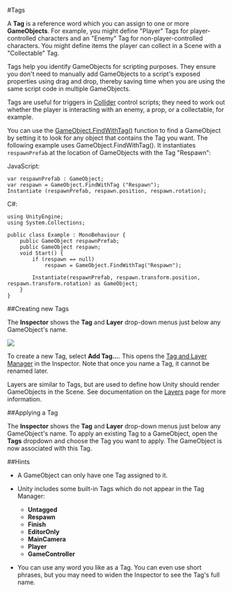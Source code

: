 #Tags

A __Tag__ is a reference word which you can assign to one or more __GameObjects__. For example, you might define "Player" Tags for player-controlled characters and an "Enemy" Tag for non-player-controlled characters. You might define items the player can collect in a Scene with a "Collectable" Tag.

Tags help you identify GameObjects for scripting purposes. They ensure you don't need to manually add GameObjects to a script's exposed properties using drag and drop, thereby saving time when you are using the same script code in multiple GameObjects. 

Tags are useful for triggers in [Collider](CollidersOverview) control scripts; they need to work out whether the player is interacting with an enemy, a prop, or a collectable, for example. 

You can use the [GameObject.FindWithTag()](ScriptRef:GameObject.FindWithTag.html) function to find a GameObject by setting it to look for any object that contains the Tag you want. The following example uses GameObject.FindWithTag(). It instantiates `respawnPrefab` at the location of GameObjects with the Tag "Respawn":

JavaScript:

````
var respawnPrefab : GameObject;
var respawn = GameObject.FindWithTag ("Respawn");
Instantiate (respawnPrefab, respawn.position, respawn.rotation);
````


C#:

````
using UnityEngine;
using System.Collections;

public class Example : MonoBehaviour {
    public GameObject respawnPrefab;
    public GameObject respawn;
    void Start() {
        if (respawn == null)
            respawn = GameObject.FindWithTag("Respawn");
        
        Instantiate(respawnPrefab, respawn.transform.position, respawn.transform.rotation) as GameObject;
    }
}
````




##Creating new Tags

The __Inspector__ shows the __Tag__ and __Layer__ drop-down menus just below any GameObject's name. 

![](../uploads/Main/TagDropdown.png) 

To create a new Tag, select __Add Tag...__. This opens the [Tag and Layer Manager](class-TagManager) in the Inspector. Note that once you name a Tag, it cannot be renamed later.

Layers are similar to Tags, but are used to define how Unity should render GameObjects in the Scene. See documentation on the [Layers](Layers) page for more information.

##Applying a Tag

The __Inspector__ shows the __Tag__ and __Layer__ drop-down menus just below any GameObject's name. To apply an existing Tag to a GameObject, open the __Tags__ dropdown and choose the Tag you want to apply. The GameObject is now associated with this Tag.


##Hints

* A GameObject can only have one Tag assigned to it.

* Unity includes some built-in Tags which do not appear in the Tag Manager: 

    * __Untagged__
    * __Respawn__
    * __Finish__
    * __EditorOnly__
    * __MainCamera__
    * __Player__
    * __GameController__

* You can use any word you like as a Tag. You can even use short phrases, but you may need to widen the Inspector to see the Tag's full name.
